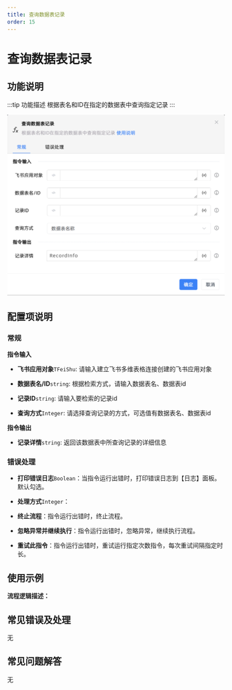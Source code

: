 ```yaml
---
title: 查询数据表记录
order: 15
---
```


# 查询数据表记录

## 功能说明

:::tip 功能描述
根据表名和ID在指定的数据表中查询指定记录
:::

![查询数据表记录](../../../../assets/查询数据表记录_command.png)

## 配置项说明

### 常规

**指令输入**

- **飞书应用对象**`TFeiShu`: 请输入建立飞书多维表格连接创建的飞书应用对象

- **数据表名/ID**`string`: 根据检索方式，请输入数据表名、数据表id

- **记录ID**`string`: 请输入要检索的记录id

- **查询方式**`Integer`: 请选择查询记录的方式，可选值有数据表名、数据表id


**指令输出**

- **记录详情**`string`: 返回该数据表中所查询记录的详细信息

### 错误处理

- **打印错误日志**`Boolean`：当指令运行出错时，打印错误日志到【日志】面板。默认勾选。

- **处理方式**`Integer`：

 - **终止流程**：指令运行出错时，终止流程。

 - **忽略异常并继续执行**：指令运行出错时，忽略异常，继续执行流程。

 - **重试此指令**：指令运行出错时，重试运行指定次数指令，每次重试间隔指定时长。

## 使用示例

**流程逻辑描述：** 

## 常见错误及处理

无

## 常见问题解答

无


